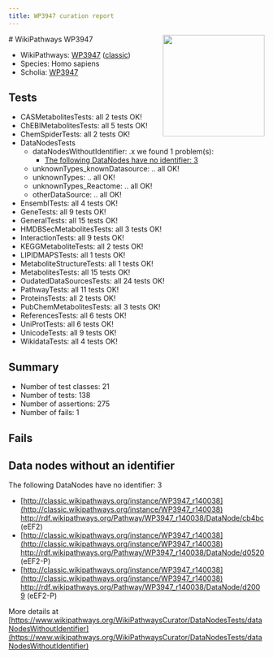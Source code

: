 ```yaml
---
title: WP3947 curation report
---
```


<img style="float: right; width: 200px" src="https://upload.wikimedia.org/wikipedia/commons/thumb/8/83/Wplogo_with_text_500.png/640px-Wplogo_with_text_500.png" />
# WikiPathways WP3947

* WikiPathways: [WP3947](https://wikipathways.org/pathways/WP3947) ([classic](https://classic.wikipathways.org/instance/WP3947))
* Species: Homo sapiens
* Scholia: [WP3947](https://scholia.toolforge.org/wikipathways/WP3947)
## Tests
* CASMetabolitesTests: all 2 tests OK!
* ChEBIMetabolitesTests: all 5 tests OK!
* ChemSpiderTests: all 2 tests OK!
* DataNodesTests
    * dataNodesWithoutIdentifier: .x we found 1 problem(s):
        * [The following DataNodes have no identifier: 3](#d2d32fa2)
    * unknownTypes_knownDatasource: .. all OK!
    * unknownTypes: .. all OK!
    * unknownTypes_Reactome: .. all OK!
    * otherDataSource: .. all OK!
* EnsemblTests: all 4 tests OK!
* GeneTests: all 9 tests OK!
* GeneralTests: all 15 tests OK!
* HMDBSecMetabolitesTests: all 3 tests OK!
* InteractionTests: all 9 tests OK!
* KEGGMetaboliteTests: all 2 tests OK!
* LIPIDMAPSTests: all 1 tests OK!
* MetaboliteStructureTests: all 1 tests OK!
* MetabolitesTests: all 15 tests OK!
* OudatedDataSourcesTests: all 24 tests OK!
* PathwayTests: all 11 tests OK!
* ProteinsTests: all 2 tests OK!
* PubChemMetabolitesTests: all 3 tests OK!
* ReferencesTests: all 6 tests OK!
* UniProtTests: all 6 tests OK!
* UnicodeTests: all 9 tests OK!
* WikidataTests: all 4 tests OK!


## Summary

* Number of test classes: 21
* Number of tests: 138
* Number of assertions: 275
* Number of fails: 1

## Fails

<a name="d2d32fa2" />

## Data nodes without an identifier

The following DataNodes have no identifier: 3

* [http://classic.wikipathways.org/instance/WP3947_r140038](http://classic.wikipathways.org/instance/WP3947_r140038) http://rdf.wikipathways.org/Pathway/WP3947_r140038/DataNode/cb4bc (eEF2)
* [http://classic.wikipathways.org/instance/WP3947_r140038](http://classic.wikipathways.org/instance/WP3947_r140038) http://rdf.wikipathways.org/Pathway/WP3947_r140038/DataNode/d0520 (eEF2-P)
* [http://classic.wikipathways.org/instance/WP3947_r140038](http://classic.wikipathways.org/instance/WP3947_r140038) http://rdf.wikipathways.org/Pathway/WP3947_r140038/DataNode/d2009 (eEF2-P)


More details at [https://www.wikipathways.org/WikiPathwaysCurator/DataNodesTests/dataNodesWithoutIdentifier](https://www.wikipathways.org/WikiPathwaysCurator/DataNodesTests/dataNodesWithoutIdentifier)

